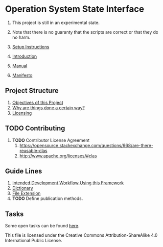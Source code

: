 # Operation System State Interface
1. This project is still in an experimental state.
1. Note that there is no guaranty that the scripts are correct or that they do no harm.

1. [Setup Instructions](./doc/manual/setup.md)
1. [Introduction](./doc/concept.md)
1. [Manual](./doc/manual/manual.md)
1. [Manifesto](./doc/manifesto.md)

## Project Structure
1. [Objectives of this Project](./doc/objectives.md)
1. [Why are things done a certain way?](./doc/reasoning.md)
1. [Licensing](doc/licensing.md)
## __TODO__ Contributing
   1. __TODO__ Contributor License Agreement
      1. https://opensource.stackexchange.com/questions/668/are-there-reusable-clas
      1. http://www.apache.org/licenses/#clas
## Guide Lines
1. [Intended Development Workflow Using this Framework](doc/development.workflow.md)
1. [Dictionary](doc/guide.lines/dictionary.md)
1. [File Extension](doc/guide.lines/file.extensions.md)
1. __TODO__ Define publication methods.
## Tasks
Some open tasks can be found [here](doc/tasks.md).

This file is licensed under the Creative Commons Attribution-ShareAlike 4.0 International Public License.
